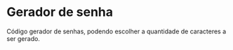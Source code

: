 # Gerador de senha
Código gerador de senhas, podendo escolher a quantidade de caracteres a ser gerado. 

